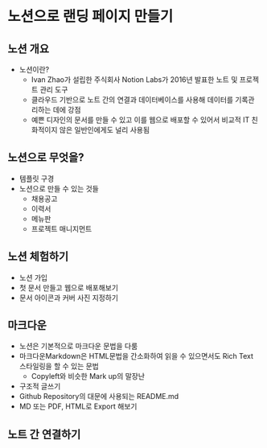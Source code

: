 # 노션으로 랜딩 페이지 만들기

## 노션 개요

- 노션이란?
	- Ivan Zhao가 설립한 주식회사 Notion Labs가 2016년 발표한 노트 및 프로젝트 관리 도구
	- 클라우드 기반으로 노트 간의 연결과 데이터베이스를 사용해 데이터를 기록관리하는 데에 강점
	- 예쁜 디자인의 문서를 만들 수 있고 이를 웹으로 배포할 수 있어서 비교적 IT 친화적이지 않은 일반인에게도 널리 사용됨

## 노션으로 무엇을?

- 템플릿 구경
- 노션으로 만들 수 있는 것들
	- 채용공고
	- 이력서
	- 메뉴판
	- 프로젝트 매니지먼트

## 노션 체험하기

- 노션 가입
- 첫 문서 만들고 웹으로 배포해보기
- 문서 아이콘과 커버 사진 지정하기

## 마크다운

- 노션은 기본적으로 마크다운 문법을 다룸
- 마크다운Markdown은 HTML문법을 간소화하여 읽을 수 있으면서도 Rich Text 스타일링을 할 수 있는 문법
	- Copyleft와 비슷한 Mark up의 말장난
- 구조적 글쓰기
- Github Repository의 대문에 사용되는 README.md
- MD 또는 PDF, HTML로 Export 해보기

## 노트 간 연결하기

